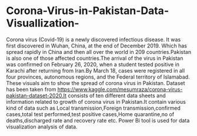 # Corona-Virus-in-Pakistan-Data-Visuallization-
Corona virus (Covid-19) is a newly discovered infectious disease. It was first discovered in Wuhan, China, at the end of December 2019. Which has spread rapidly in China and then all over the world in 209 countries.Pakistan is also one of those affected countries.The arrival of the virus in Pakistan was confirmed on February 26, 2020, when a student tested positive in Karachi after returning from Iran.By March 18, cases were registered in all four provinces, autonomous regions, and the Federal territory of Islamabad. These visuals aim to show the spread of corona virus in Pakistan.
Dataset has been taken from https://www.kaggle.com/mesumraza/corona-virus-pakistan-dataset-2020.It consists of ten different data sheets and information related to growth of corona virus in Pakistan.It contain various kind of data such as Local transmission,Foreign transmission,confirmed cases,total test performed,test positive cases,Home quarantine,no of deaths,discharged rate and recovery rate etc.
Power Bi tool is used for data visualization analysis of data.
